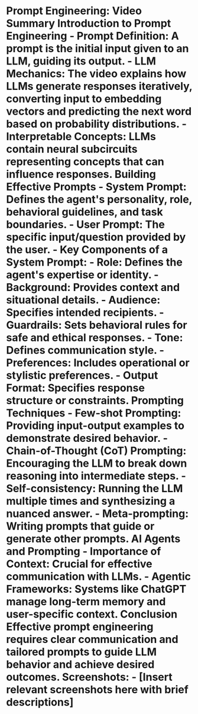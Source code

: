 # Prompt Engineering: Video Summary **Introduction to Prompt Engineering** - **Prompt Definition:** A prompt is the initial input given to an LLM, guiding its output. - **LLM Mechanics:** The video explains how LLMs generate responses iteratively, converting input to embedding vectors and predicting the next word based on probability distributions. - **Interpretable Concepts:** LLMs contain neural subcircuits representing concepts that can influence responses. **Building Effective Prompts** - **System Prompt:** Defines the agent's personality, role, behavioral guidelines, and task boundaries. - **User Prompt:** The specific input/question provided by the user. - **Key Components of a System Prompt:** - Role: Defines the agent's expertise or identity. - Background: Provides context and situational details. - Audience: Specifies intended recipients. - Guardrails: Sets behavioral rules for safe and ethical responses. - Tone: Defines communication style. - Preferences: Includes operational or stylistic preferences. - Output Format: Specifies response structure or constraints. **Prompting Techniques** - **Few-shot Prompting:** Providing input-output examples to demonstrate desired behavior. - **Chain-of-Thought (CoT) Prompting:** Encouraging the LLM to break down reasoning into intermediate steps. - **Self-consistency:** Running the LLM multiple times and synthesizing a nuanced answer. - **Meta-prompting:** Writing prompts that guide or generate other prompts. **AI Agents and Prompting** - **Importance of Context:** Crucial for effective communication with LLMs. - **Agentic Frameworks:** Systems like ChatGPT manage long-term memory and user-specific context. **Conclusion** Effective prompt engineering requires clear communication and tailored prompts to guide LLM behavior and achieve desired outcomes. **Screenshots:** - [Insert relevant screenshots here with brief descriptions] 
